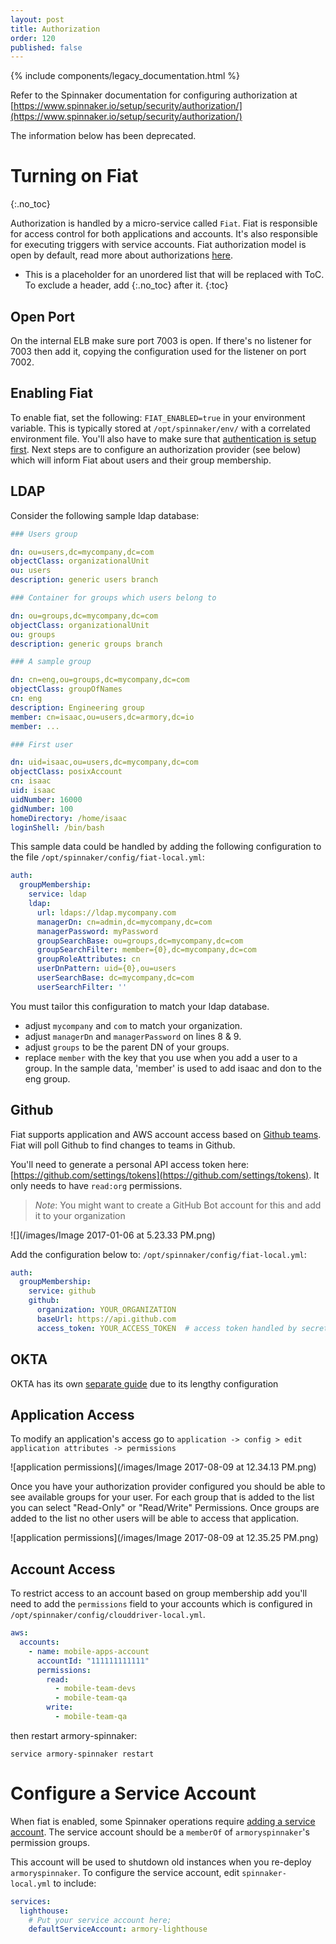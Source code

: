 ```yaml
---
layout: post
title: Authorization
order: 120
published: false
---
```


{% include components/legacy_documentation.html %}

Refer to the Spinnaker documentation for configuring authorization at
[https://www.spinnaker.io/setup/security/authorization/](https://www.spinnaker.io/setup/security/authorization/)

<div class="deprecation-warning">
  The information below has been deprecated.
</div>

# Turning on Fiat
{:.no_toc}

Authorization is handled by a micro-service called `Fiat`.  Fiat is responsible for access control for both applications and accounts.  It's also responsible for executing triggers with service accounts. Fiat authorization model is open by default, read more about authorizations [here](https://www.spinnaker.io/setup/security/authorization).
* This is a placeholder for an unordered list that will be replaced with ToC. To exclude a header, add {:.no_toc} after it.
{:toc}



## Open Port

On the internal ELB make sure port 7003 is open. If there's no listener for 7003 then add it, copying the configuration used for the listener on port 7002.

## Enabling Fiat

To enable fiat, set the following: `FIAT_ENABLED=true` in your environment variable.  This is
typically stored at `/opt/spinnaker/env/` with a correlated environment file.  You'll also have to make sure that [authentication
is setup first](http://docs.armory.io/install-guide/auth/).  Next steps are to configure an authorization provider (see below) which will inform Fiat
about users and their group membership.

## LDAP

Consider the following sample ldap database:

```yml
### Users group

dn: ou=users,dc=mycompany,dc=com
objectClass: organizationalUnit
ou: users
description: generic users branch

### Container for groups which users belong to

dn: ou=groups,dc=mycompany,dc=com
objectClass: organizationalUnit
ou: groups
description: generic groups branch

### A sample group

dn: cn=eng,ou=groups,dc=mycompany,dc=com
objectClass: groupOfNames
cn: eng
description: Engineering group
member: cn=isaac,ou=users,dc=armory,dc=io
member: ...

### First user

dn: uid=isaac,ou=users,dc=mycompany,dc=com
objectClass: posixAccount
cn: isaac
uid: isaac
uidNumber: 16000
gidNumber: 100
homeDirectory: /home/isaac
loginShell: /bin/bash
```

This sample data could be handled by adding the following configuration to the
file `/opt/spinnaker/config/fiat-local.yml`:

```yml
auth:
  groupMembership:
    service: ldap
    ldap:
      url: ldaps://ldap.mycompany.com
      managerDn: cn=admin,dc=mycompany,dc=com
      managerPassword: myPassword
      groupSearchBase: ou=groups,dc=mycompany,dc=com
      groupSearchFilter: member={0},dc=mycompany,dc=com
      groupRoleAttributes: cn
      userDnPattern: uid={0},ou=users
      userSearchBase: dc=mycompany,dc=com
      userSearchFilter: ''
```

You must tailor this configuration to match your ldap database.
* adjust `mycompany` and `com` to match your organization.
* adjust `managerDn` and `managerPassword` on lines 8 & 9.
* adjust `groups` to be the parent DN of your groups.
* replace `member` with the key that you use when you add a user to a group. In the sample data, 'member' is used to add isaac and don to the eng group.


## Github

Fiat supports application and AWS account access based on [Github teams](https://help.github.com/articles/about-teams/). Fiat will poll Github to find changes to teams in Github.

You'll need to generate a personal API access token here: [https://github.com/settings/tokens](https://github.com/settings/tokens). It only needs to have `read:org` permissions.
> *Note*: You might want to create a GitHub Bot account for this and add it to your organization

![](/images/Image 2017-01-06 at 5.23.33 PM.png)

Add the configuration below to: `/opt/spinnaker/config/fiat-local.yml`:

```yml
auth:
  groupMembership:
    service: github
    github:
      organization: YOUR_ORGANIZATION
      baseUrl: https://api.github.com
      access_token: YOUR_ACCESS_TOKEN  # access token handled by secret store
```

## OKTA

OKTA has its own [separate guide](/admin-guides/okta/) due to its lengthy configuration

## Application Access

To modify an application's access go to `application -> config > edit application attributes -> permissions`

![application permissions](/images/Image 2017-08-09 at 12.34.13 PM.png)

Once you have your authorization provider configured you should be able to see available groups for your user.  For each group that is added to the list you can select "Read-Only" or "Read/Write" Permissions.  Once groups are added to the list no other users will be able to access that application.

![application permissions](/images/Image 2017-08-09 at 12.35.25 PM.png)

## Account Access

To restrict access to an account based on group membership add you'll need to add
the `permissions` field to your accounts which is configured in
`/opt/spinnaker/config/clouddriver-local.yml`.

```yml
aws:
  accounts:
    - name: mobile-apps-account
      accountId: "111111111111"
      permissions:
        read:
          - mobile-team-devs
          - mobile-team-qa
        write:
          - mobile-team-qa
```

then restart armory-spinnaker:
```
service armory-spinnaker restart
```

# Configure a Service Account
When fiat is enabled, some Spinnaker operations require [adding a service account](https://www.spinnaker.io/setup/security/authorization/service-accounts/).  The service
account should be a `memberOf` of `armoryspinnaker`'s permission groups.

This account will be used to shutdown old instances when you re-deploy `armoryspinnaker`. To configure the service account, edit `spinnaker-local.yml` to include:
```yml
services:
  lighthouse:
    # Put your service account here;
    defaultServiceAccount: armory-lighthouse
```
